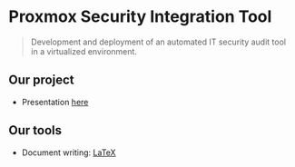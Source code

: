 # Proxmox Security Integration Tool
> Development and deployment of an automated IT security audit tool in a virtualized environment.

## Our project

- Presentation [here](https://github.com/HackademINT/Proxmox-Security-Integration-Tool/blob/master/documents/1-Project-Validation/validation.pdf)

## Our tools 
- Document writing: [LaTeX](https://www.latex-project.org/)

